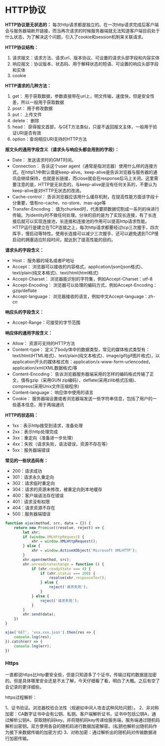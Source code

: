 # HTTP协议

**HTTP协议是无状态的：**
每次http请求都是独立的。在一次http请求完成后客户端会与服务器端断开链接，而当再次请求的时候服务器端就无法知道客户端目前处于什么状态，为了解决这个问题，引入了cookie和session机制来关联请求。

**HTTP协议结构：**
1. 请求报文：请求方法、请求url、版本协议、可设置的请求头部字段和内容实体
2. 响应报文：协议版本、状态码、用于解释状态的短语、可设置的响应头部字段和实体
3. cookie

**HTTP请求的几种方法：**
1. get： 用于获取数据，参数直接带在url上，明文传输，速度快，但是安全性差，所以一般用于获取数据
2. post： 用于修改数据
3. put： 上传文件
4. delete： 删除
5. head： 获得报文首部，与GET方法类似，只是不返回报文主体，一般用于验证URI是否有效
6. option：查询相应URI支持的HTTP方法


**报文头的通用字段含义（请求头与响应头都会用到的字段）：**
- Date： 发送请求时的GMT时间。
- Connection： 告诉这个user agent（通常是指浏览器）使用什么样的连接方式。在http1.1中默认值是keep-alive。keep-alive是告诉浏览器与服务器的通讯会继续保持，也就是长链接，而close就会在response后马上关闭。这里需要注意的是，HTTP是无状态的，与keep-alive是没有任何关系的，不要认为keep-alive是对HTTP无状态的改进。
- Cache-control： 告诉浏览器应该用什么缓存机制，在提高性能方面该字段十分重要，值有no-cache、no-store、max-age等
- Transfer-Encoding： 值为chunked时，代表要把数据切割成一系列的块进行传输。为identity时不做任何处理。分块的目的是为了实现长连接，有了长连接后就可以实现连接池，长连接和连接池的作用可以提高http请求性能。HTTP运行是建立在TCP连接之上，每次http请求都要经过tcp三次握手，四次挥手，慢启动等特性。使用长连接可以减少三次握手、还可以避免遇到TCP慢启动的拥塞适应阶段时间，就达到了提高性能的目的。


**请求头的字段含义：**
- Host： 服务器的域名或者IP地址
- Accept： 浏览器可以接收的内容格式，application/json(json格式)、text/plain(纯文本格式)、text/html(html格式)
- Accept-Charset： 浏览器能识别的字符集，例如Accept-Charset：utf-8
- Accept-Encoding： 浏览器可以处理的编码方式，例如Accept-Encoding：gzip/deflate
- Accept-language： 浏览器接收的语言，例如中文Accept-language：zh-cn

**响应头的字段含义：**
- Accept-Range：可接受的字节范围

**响应体的通用字段含义：**
- Allow： 资源可支持的HTTP方法
- Content-type： 定义了body体中的数据类型，常见的媒体格式类型有：text/html(HTML格式)、text/plain(纯文本格式)、image/gif(gif图片格式)，以application开头的媒体格式有：application/x-www-form-urlencoded，application/xml(XML数据格式)等
- Content-Encoding： 告诉浏览器服务器端采用的怎样的编码格式传输了正文，值有gzip（采用GUN zip编码）、deflate(采用zilib格式压缩)、compress(采用Unix文件压缩程序)
- Content-language： 响应体中使用的语言
- Cookie： 服务器端设置或者浏览器端发送一些字符串信息，包括了用户的一些基本信息，用于两端通讯


**HTTP的状态码：**
- 1xx：表示http接受到请求，准备处理
- 2xx：表示http处理完成
- 3xx：重定向（准备进一步处理）
- 4xx：失败（请求失败，语法错误，资源不存在等）
- 5xx：服务器端错误

**常见的一些状态码有：**
- 200：请求成功
- 301：请求永久重定向
- 302：请求临时重定向
- 304：请求的资源未修改，被重定向到本地缓存
- 400：客户端语法存在错误
- 401：请求没有权限
- 404：请求资源不存在
- 500：服务器端错误

```js
function ajax(method, src, data = {}) {
    return new Promise((resolve, reject) => {
        let xhr;
        if (window.XMLHttpRequest) {
            xhr = window.XMLHttpRequest();
        } else {
            xhr = window.ActiveXObject('Microsoft XMLHTTP');
        }
        xhr.open(method, src);
        xhr.onreadstatechange = function () {
            if (xhr.readyState === 4) {
                if (xhr.status === 200) {
                    resolve(xhr.responseText);
                } else {
                    reject('请求失败');
                }
            } else {
                reject('请求失败');
            }
        }
        xhr.send(data);
    })
}

ajax('GET', 'xxx.xxx.json').then(res => {
    console.log(res);
}).catch(err => {
    console.log(err);
})
```

### Https
一直都说https比http要安全些，但是只知道多了个证书，传输过程的数据是加密的。但是具体哪里安全还是不太了解，今天仔细看了看，明白了大概。之后有空了会记录的更详细些。

https过程解析：

1、证书验证。浏览器校验合法性（规避如中间人攻击这种风险问题）。
2、非对称加密：CA数字证书中会有公钥、私钥。客户端解析证书，证书中包括公钥A，通过解析公钥A，获取随机码key。并将随机码key传递给服务端，服务端通过随机码解析出密钥。双方使用各自的随机码进行数据加密解密。(私钥也解析出随机码作为接下来数据传输的加密方式)
3、对称加密：通过解析出的随机码对传输数据进行加密传输。
